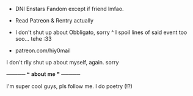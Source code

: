- DNI Enstars Fandom except if friend lmfao.
- Read Patreon & Rentry actually 

- I don't shut up about Obbligato, sorry
   ^ I spoil lines of said event too soo... tehe :33 
   
- patreon.com/hiy0mail

I don't rlly shut up about myself, again. sorry

   ───── ❝ 𝐚𝐛𝐨𝐮𝐭 𝐦𝐞 ❞ ─────
   
I'm super cool guys, pls follow me.
I do poetry (!?)

<!---
wiifums/wiifums is a ✨ special ✨ repository because its `README.md` (this file) appears on your GitHub profile.
You can click the Preview link to take a look at your changes.
--->

